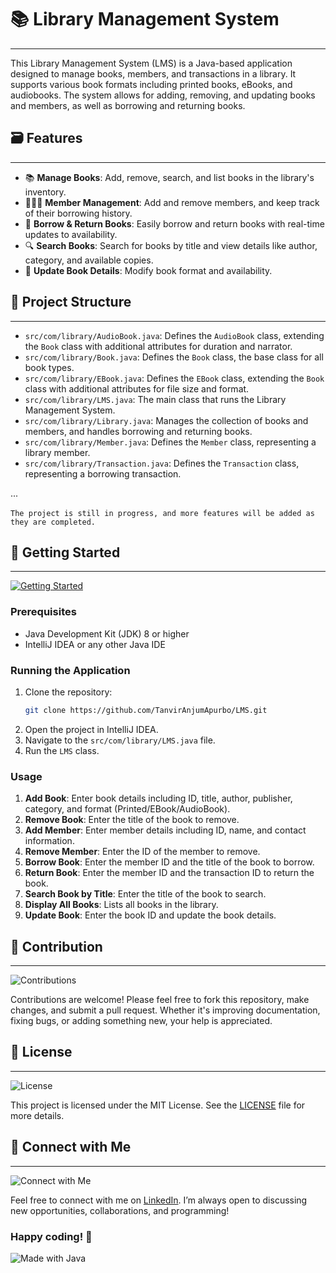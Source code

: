 # 📚 Library Management System

---

This Library Management System (LMS) is a Java-based application designed to manage books, members, and transactions in a library. It supports various book formats including printed books, eBooks, and audiobooks. The system allows for adding, removing, and updating books and members, as well as borrowing and returning books.

## 🗃️ Features

---

- 📚 **Manage Books**: Add, remove, search, and list books in the library's inventory.
- 🧑‍🤝‍🧑 **Member Management**: Add and remove members, and keep track of their borrowing history.
- 🔄 **Borrow & Return Books**: Easily borrow and return books with real-time updates to availability.
- 🔍 **Search Books**: Search for books by title and view details like author, category, and available copies.
- 📝 **Update Book Details**: Modify book format and availability.


## 📂 Project Structure

---

- `src/com/library/AudioBook.java`: Defines the `AudioBook` class, extending the `Book` class with additional attributes for duration and narrator.
- `src/com/library/Book.java`: Defines the `Book` class, the base class for all book types.
- `src/com/library/EBook.java`: Defines the `EBook` class, extending the `Book` class with additional attributes for file size and format.
- `src/com/library/LMS.java`: The main class that runs the Library Management System.
- `src/com/library/Library.java`: Manages the collection of books and members, and handles borrowing and returning books.
- `src/com/library/Member.java`: Defines the `Member` class, representing a library member.
- `src/com/library/Transaction.java`: Defines the `Transaction` class, representing a borrowing transaction.

...
<br>
<br>
`The project is still in progress, and more features will be added as they are completed.`
<br>

## 🚀 Getting Started

---

[![Getting Started](https://img.shields.io/badge/Getting_Started-Ready-red)](https://github.com/TanvirAnjumApurbo/LMS.git)

### Prerequisites

- Java Development Kit (JDK) 8 or higher
- IntelliJ IDEA or any other Java IDE

### Running the Application

1. Clone the repository:
    ```sh
    git clone https://github.com/TanvirAnjumApurbo/LMS.git
    ```
2. Open the project in IntelliJ IDEA.
3. Navigate to the `src/com/library/LMS.java` file.
4. Run the `LMS` class.

### Usage

1. **Add Book**: Enter book details including ID, title, author, publisher, category, and format (Printed/EBook/AudioBook).
2. **Remove Book**: Enter the title of the book to remove.
3. **Add Member**: Enter member details including ID, name, and contact information.
4. **Remove Member**: Enter the ID of the member to remove.
5. **Borrow Book**: Enter the member ID and the title of the book to borrow.
6. **Return Book**: Enter the member ID and the transaction ID to return the book.
7. **Search Book by Title**: Enter the title of the book to search.
8. **Display All Books**: Lists all books in the library.
9. **Update Book**: Enter the book ID and update the book details.

## 🤝 Contribution

---

![Contributions](https://img.shields.io/badge/Contributions-Welcome-brightgreen.svg)

Contributions are welcome! Please feel free to fork this repository, make changes, and submit a pull request. Whether it's improving documentation, fixing bugs, or adding something new, your help is appreciated.

## 📄 License

---

![License](https://img.shields.io/badge/License-MIT-green.svg)

This project is licensed under the MIT License. See the [LICENSE](./LICENSE) file for more details.

## 🔗 Connect with Me

---

![Connect with Me](https://img.shields.io/badge/Connect-with%20Tanvir-%23007bff)

Feel free to connect with me on [LinkedIn](https://www.linkedin.com/in/tanvir-anjum-apurbo-2a8b1620b/). I’m always open to discussing new opportunities, collaborations, and programming!

### Happy coding! 🚀

![Made with Java](https://img.shields.io/badge/Made%20with-Java-brown.svg)